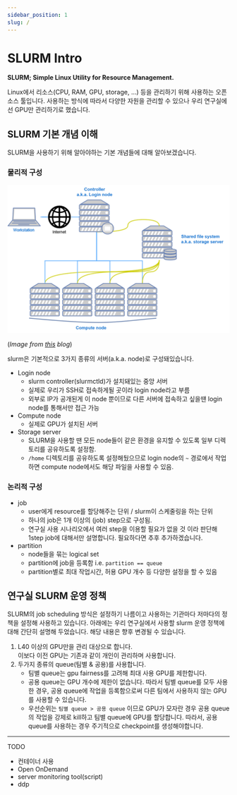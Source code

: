 ```yaml
---
sidebar_position: 1
slug: /
---
```


# SLURM Intro

**SLURM; Simple Linux Utility for Resource Management.**

Linux에서 리소스(CPU, RAM, GPU, storage, ...) 등을 관리하기 위해 사용하는 오픈소스 툴입니다.
사용하는 방식에 따라서 다양한 자원을 관리할 수 있으나 우리 연구실에선 GPU만 관리하기로 했습니다.

## SLURM 기본 개념 이해

SLURM을 사용하기 위해 알아야하는 기본 개념들에 대해 알아보겠습니다.

### 물리적 구성

![slurm architecture overview](./img/slurm_overview.png)

(*Image from [this](https://implement.pt/2018/09/slurm-in-ubuntu-clusters-pt2/) blog*)

slurm은 기본적으로 3가지 종류의 서버(a.k.a. node)로 구성돼있습니다.

- Login node
  - slurm controller(slurmctld)가 설치돼있는 중앙 서버
  - 실제로 우리가 SSH로 접속하게될 곳이라 login node라고 부름
  - 외부로 IP가 공개된게 이 node 뿐이므로 다른 서버에 접속하고 싶을땐 login node를 통해서만 접근 가능
- Compute node
  - 실제로 GPU가 설치된 서버
- Storage server
  - SLURM을 사용할 땐 모든 node들이 같은 환경을 유지할 수 있도록 일부 디렉토리를 공유하도록 설정함.
  - `/home` 디렉토리를 공유하도록 설정해뒀으므로 login node의 `~` 경로에서 작업하면 compute node에서도 해당 파일을 사용할 수 있음.

### 논리적 구성

- job
  - user에게 resource를 할당해주는 단위 / slurm이 스케줄링을 하는 단위
  - 하나의 job은 1개 이상의 (job) step으로 구성됨.
  - 연구실 사용 시나리오에서 여러 step을 이용할 필요가 없을 것 이라 판단해 1step job에 대해서만 설명합니다. 필요하다면 추후 추가하겠습니다.
- partition
  - node들을 묶는 logical set
  - partition에 job을 등록함 i.e. `partition == queue`
  - partition별로 최대 작업시간, 허용 GPU 개수 등 다양한 설정을 할 수 있음

## 연구실 SLURM 운영 정책

SLURM의 job scheduling 방식은 설정하기 나름이고 사용하는 기관마다 저마다의 정책을 설정해 사용하고 있습니다.
아래에는 우리 연구실에서 사용할 slurm 운영 정책에 대해 간단히 설명해 두었습니다.
해당 내용은 향후 변경될 수 있습니다.

1. L40 이상의 GPU만을 관리 대상으로 합니다.   
  이보다 이전 GPU는 기존과 같이 개인이 관리하며 사용합니다.
2. 두가지 종류의 queue(팀별 & 공용)를 사용합니다.
    - 팀별 queue는 gpu fairness를 고려해 최대 사용 GPU를 제한합니다.
    - 공용 queue는 GPU 개수에 제한이 없습니다. 따라서 팀별 queue를 모두 사용한 경우, 공용 queue에 작업을 등록함으로써 다른 팀에서 사용하지 않는 GPU를 사용할 수 있습니다.
    - 우선순위는 `팀별 queue > 공용 queue` 이므로 GPU가 모자란 경우 공용 queue의 작업을 강제로 kill하고 팀별 queue에 GPU를 할당합니다.
    따라서, 공용 queue를 사용하는 경우 주기적으로 checkpoint를 생성해야합니다.

---
TODO
- 컨테이너 사용
- Open OnDemand
- server monitoring tool(script)
- ddp